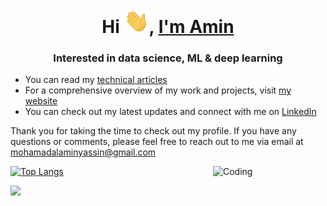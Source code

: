 <h1 align="center">Hi <img src="https://raw.githubusercontent.com/pik1989/pik1989/main/Images/Hi.gif" width="40px" />, <a href="https://strikoder.github.io/" target="_blank" rel="noreferrer">I'm Amin</a></h1>
<h3 align="center">Interested in data science, ML & deep learning</h3>



* You can read my [technical articles](https://strikoder.hashnode.dev/)
* For a comprehensive overview of my work and projects, visit [my website](https://strikoder.github.io)
* You can check out my latest updates and connect with me on [LinkedIn](https://www.linkedin.com/in/strikoder/)

Thank you for taking the time to check out my profile. If you have any questions or comments, please feel free to reach out to me via email at mohamadalaminyassin@gmail.com

<img align="right" alt="Coding" width="180" src="https://i.pinimg.com/originals/06/60/ef/0660efe82fa3da42ed56eef013171835.gif">

[![Top Langs](https://github-readme-stats.vercel.app/api/top-langs/?username=strikoder&layout=compact)](https://github.com/strikoder/github-readme-stats)


![](https://komarev.com/ghpvc/?username=strikoder&color=blueviolet)
